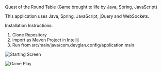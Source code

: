 Quest of the Round Table (Game brought to life by Java, Spring, JavaScript)

This application uses Java, Spring, JavaScript, jQuery and WebSockets.

Installation Instructions: 
1. Clone Repository
2. Import as Maven Project in Intellij
3. Run from src/main/java/com.devglan.config/application main

![Starting Screen](https://user-images.githubusercontent.com/25303677/52244680-ba80cd00-28ac-11e9-97e1-5b2d8fbc9eb1.JPG)


![Game Play](https://user-images.githubusercontent.com/25303677/52244714-db492280-28ac-11e9-8ff8-14366d01d01f.JPG)